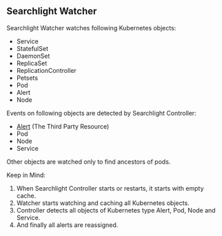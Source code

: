 ## Searchlight Watcher

Searchlight Watcher watches following Kubernetes objects:

* Service
* StatefulSet
* DaemonSet
* ReplicaSet
* ReplicationController
* Petsets
* Pod
* Alert
* Node

Events on following objects are detected by Searchlight Controller:

* [Alert](../user-guide/alert-object.md) (The Third Party Resource)
* Pod
* Node
* Service

Other objects are watched only to find ancestors of pods.

Keep in Mind:

1. When Searchlight Controller starts or restarts, it starts with empty cache.
2. Watcher starts watching and caching all Kubernetes objects.
3. Controller detects all objects of Kubernetes type Alert, Pod, Node and Service.
4. And finally all alerts are reassigned.
